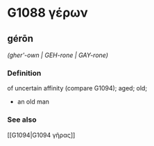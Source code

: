 # G1088 γέρων

## gérōn

_(gher'-own | GEH-rone | GAY-rone)_

### Definition

of uncertain affinity (compare G1094); aged; old; 

- an old man

### See also

[[G1094|G1094 γῆρας]]
